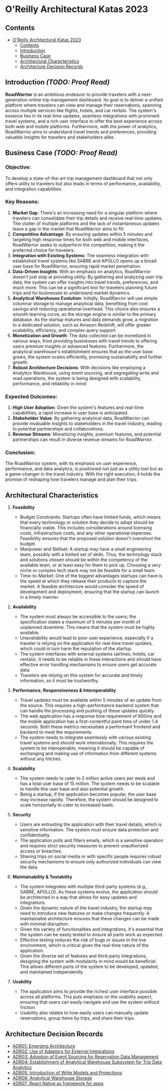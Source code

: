 # O'Reilly Architectural Katas 2023

## Contents

<!-- TOC -->

- [O'Reilly Architectural Katas 2023](#oreilly-architectural-katas-2023)
  - [Contents](#contents)
  - [Introduction](#introduction)
  - [Business Case](#business-case)
  - [Architectural Characteristics](#architectural-characteristics)
  - [Architecture Decision Records](#architecture-decision-records)
  <!-- TOC -->

## Introduction _(TODO: Proof Read)_
**RoadWarrior** is an ambitious endeavor to provide travelers with a next-generation online trip management dashboard. Its goal is to deliver a unified platform where travelers can view and manage their reservations, spanning across multiple services like flights, hotels, and car rentals. The system's essence lies in its real-time updates, seamless integrations with prominent travel systems, and a rich user interface to offer the best experience across both web and mobile platforms. Furthermore, with the power of analytics, RoadWarrior aims to understand travel trends and preferences, providing valuable insights for travelers and stakeholders alike.

## Business Case  _(TODO: Proof Read)_
### **Objective**:
To develop a state-of-the-art trip management dashboard that not only offers utility to travelers but also leads in terms of performance, availability, and integration capabilities.

### **Key Reasons**:

1. **Market Gap**: There's an increasing need for a singular platform where travelers can consolidate their trip details and receive real-time updates. The clutter of multiple platforms and the lack of instantaneous updates leave a gap in the market that RoadWarrior aims to fill.
2. **Competitive Advantage**: By ensuring updates within 5 minutes and targeting high response times for both web and mobile interfaces, RoadWarrior seeks to outperform the competition, making it the preferred choice for travelers.
3. **Integration with Existing Systems**: The seamless integration with established travel systems like SABRE and APOLLO opens up a broad user base for RoadWarrior, ensuring rapid market penetration.
4. **Data-Driven Insights**: With an emphasis on analytics, RoadWarrior doesn't just stop at providing utility. By gathering and analyzing user trip data, the system can offer insights into travel trends, preferences, and much more. This can be a significant tool for travelers planning future trips and for businesses to understand market dynamics.
5. **Analytical Warehouse Evolution**: Initially, RoadWarrior will use simple columnar storage to manage analytical data, benefiting from cost savings and reducing operational overhead. This choice also ensures a smooth learning curve, as the storage engine is similar to the primary database. As the startup matures and data demands grow, a migration to a dedicated solution, such as Amazon Redshift, will offer greater scalability, efficiency, and complex query support.
6. **Monetization and Growth**: The data collected can be monetized in various ways, from providing businesses with travel trends to offering users premium insights or advanced features. Furthermore, the analytical warehouse's establishment ensures that as the user base grows, the system scales efficiently, promising sustainability and further growth.
7. **Robust Architecture Decisions**: With decisions like employing a Analytics Warehouse, using event sourcing, and segregating write and read operations, the system is being designed with scalability, performance, and reliability in mind.

### **Expected Outcomes**:

1. **High User Adoption**: Given the system's features and real-time capabilities, a rapid increase in user base is anticipated.
2. **Stakeholder Value**: By gathering analytical data, RoadWarrior can provide invaluable insights to stakeholders in the travel industry, leading to potential partnerships and collaborations.
3. **Revenue Streams**: Monetizing insights, premium features, and potential partnerships can result in diverse revenue streams for RoadWarrior.

### **Conclusion**:

The RoadWarrior system, with its emphasis on user experience, performance, and data analytics, is positioned not just as a utility tool but as a game-changer in the travel industry. With the right execution, it holds the promise of reshaping how travelers manage and plan their trips.



## Architectural Characteristics

1. **Feasibility**

   - Budget Constraints: Startups often have limited funds, which means that every technology or solution they decide to adopt should be financially viable. This includes considerations around licensing costs, infrastructure costs, and any other operational expenses. Feasibility ensures that the proposed solution doesn't overshoot the budget.
   - Manpower and Skillset: A startup may have a small engineering team, possibly with a limited set of skills. Thus, the technology stack and solutions chosen should be within the competency of the available team, or at least easy for them to pick up. Choosing a very niche or complex tech stack may not be feasible for a small team.
   - Time-to-Market: One of the biggest advantages startups can have is the speed at which they release their products to capture the market. A feasible architecture would consider the speed of development and deployment, ensuring that the startup can launch in a timely manner.

2. **Availability**

   - The system must always be accessible to the users; the specification states a maximum of 5 minutes per month of unplanned downtime. This means that the system must be highly available.
   - Unavailability would lead to poor user experience, especially if a traveler is relying on the application for real-time travel updates, which could in turn harm the reputation of the startup.
   - The system interfaces with external systems (airlines, hotels, car rentals). It needs to be reliable in these interactions and should have effective error handling mechanisms to ensure users get accurate data.
   - Travelers are relying on this system for accurate and timely information, so it must be trustworthy.

3. **Performance, Responsiveness & Interoperability**

   - Travel updates must be available within 5 minutes of an update from the source. This requires a high-performance backend system that can handle the processing and pushing of these updates quickly.
   - The web application has a response time requirement of 800ms and the mobile application has a first-contentful paint time of under 1.4 seconds. Both these metrics necessitate a performant frontend and backend to meet the requirements.
   - The system needs to integrate seamlessly with various existing travel systems and should work internationally. This requires the system to be interoperable, meaning it should be capable of exchanging and making use of information from different systems without any hitches.

4. **Scalability**

   - The system needs to cater to 2 million active users per week and has a total user base of 15 million. The system needs to be scalable to handle this user base and also potential growth.
   - Being a startup, if the application becomes popular, the user base may increase rapidly. Therefore, the system should be designed to scale horizontally to cater to increased loads.

5. **Security**

   - Users are entrusting the application with their travel details, which is sensitive information. The system must ensure data protection and confidentiality.
   - The application polls and filters emails, which is a sensitive operation and requires strict security measures to prevent unauthorized access or breaches.
   - Sharing trips on social media or with specific people requires robust security mechanisms to ensure only authorized individuals can view the data.

6. **Maintainability & Testability**

   - The system integrates with multiple third-party systems (e.g., SABRE, APOLLO). As these systems evolve, the application should be architected in a way that allows for easy updates and integrations.
   - Given the dynamic nature of the travel industry, the startup may need to introduce new features or make changes frequently. A maintainable architecture ensures that these changes can be made with minimal disruption.
   - Given the variety of functionalities and integrations, it's essential that the system can be easily tested to ensure all parts work as expected.
   - Effective testing reduces the risk of bugs or issues in the live environment, which is critical given the real-time nature of the application.
   - Given the diverse set of features and third-party integrations, designing the system with modularity in mind would be beneficial. This allows different parts of the system to be developed, updated, and maintained independently.

7. **Usability**
   - The application aims to provide the richest user interface possible across all platforms. This puts emphasis on the usability aspect, ensuring that users can easily navigate and use the system without friction.
   - Usability also relates to how easily users can manually update reservations, group items by trips, and share their trips.

## Architecture Decision Records

- [ADR01: Emerging Architecture](adr%2FADR01-EmergingArchitecture.md)
- [ADR02: Use of Adapters for External Integrations](adr%2FADR02-UseAdaptersForExternalIntegrations.md)
- [ADR03: Adoption of Event Sourcing for Reservation Data Management](adr%2FADR03-EventSourcingForReservationDataManagement.md)
- [ADR04: Establishment of Analytical Warehouse Subsystem for Trip Data Analytics](adr%2FADR04-AnalyticalWarehouseSubsystem.md)
- [ADR05: Introduction of Write Models and Projections](adr%2FADR05-WriteModelsProjections.md)
- [ADR06: Analytical Warehouse Storage](adr%2FADR06-AnalyticalWarehouseStorage.md)
- [ADR07: React Native as framework for apps](adr%2FADR07-React-Native-as-framework-for-apps.md)
